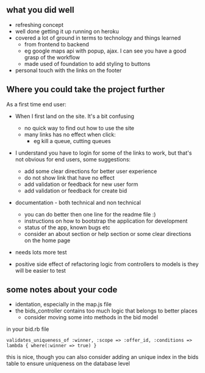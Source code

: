 
what you did well
------------------

* refreshing concept
* well done getting it up running on heroku
* covered a lot of ground in terms to technology and things learned
  - from frontend to backend
  - eg google maps api with popup, ajax. I can see you have a good grasp of the workflow
  - made used of foundation to add styling to buttons
* personal touch with the links on the footer


Where you could take the project further
-----------------------------------------

As a first time end user:

* When I first land on the site. It's a bit confusing
  - no quick way to find out how to use the site
  - many links has no effect when click:
    - eg kill a queue, cutting queues

* I understand you have to login for some of the links to work, but that's not obvious for end users, some suggestions:
  - add some clear directions for better user experience
  - do not show link that have no effect
  - add validation or feedback for new user form
  - add validation or feedback for create bid

* documentation - both technical and non technical
  - you can do better then one line for the readme file :)
  - instructions on how to bootstrap the application for development
  - status of the app, known bugs etc
  - consider an about section or help section or some clear directions on the home page

* needs lots more test
* positive side effect of refactoring logic from controllers to models is they will be easier to test

some notes about your code
---------------------------

* identation, especially in the map.js file
* the bids_controller contains too much logic that belongs to better places
  - consider moving some into methods in the bid model

in your bid.rb file

    validates_uniqueness_of :winner, :scope => :offer_id, :conditions => lambda { where(:winner => true) }

this is nice, though you can also consider adding an unique index in the bids table to ensure uniqueness on the database level
  
